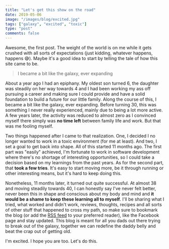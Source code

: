 ```yaml
---
title: "Let's get this show on the road"
date: 2019-05-06
image: "/images/blog/excited.jpg"
tags: ["galaxy", "excited", "toxic"]
type: "post"
comments: false
---
```


Awesome, the first post. The weight of the world is on me while it gets crushed with all sorts of expectations (just kidding, whatever happens, happens 😅). Maybe it's a good idea to start by telling the tale of how this site came to be.

> I became a bit like the galaxy, ever expanding

About a year ago I had an epiphany. My oldest son turned 6, the daughter was steadily on her way towards 4 and I had been working my ass off pursuing a career and making sure I could provide and have a solid foundation to build a future for our little family. Along the course of this, I became a bit like the galaxy, ever expanding. Before turning 30, this was something I never really experienced, mainly due to being a lot more active. A few years later, the activity was reduced to almost zero as I convinced myself there simply was **no time left** between family life and work. But that was me fooling myself.

Two things happened after I came to that realization. One, I decided I no longer wanted to work in a toxic environment (for me at least). And two, I set a goal to get back into shape. All of this started 11 months ago. The first part was "easily" achieved, I'm fortunate to work in software development where there's no shortage of interesting opportunities, so I could take a decision based on my learnings from the past years. As for the second part, that **took a few tries**. It's easy to start moving more, be it through running or other interesting means, but it's hard to keep doing this.

Nonetheless, 11 months later, it turned out quite successful. At almost 38 and moving steadily towards 40, I can honestly say I've never felt better, never been this in shape and conscious about my body and mind and **it would be a shame to keep these learning all to myself**. I'll be sharing what I tried, what worked and didn't work, reviews, thoughts, recipes and all sorts of other stuff that happened to cross my path, so make sure to bookmark the blog (or add the [RSS feed][rss] to your preferred reader), like the Facebook page and stay updated. This blog is meant for all you dads out there trying to break out of the galaxy, together we can redefine the daddy belly and beat the crap out of getting old.

I'm excited. I hope you are too. Let's do this.

[rss]: https://dadafterforty.be/blog/index.xml
